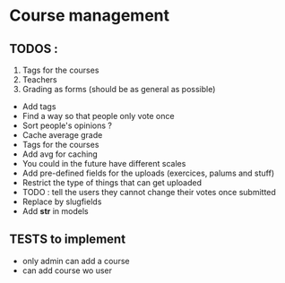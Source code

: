 # Course management

## TODOS :

1. Tags for the courses
2. Teachers
3. Grading as forms (should be as general as possible)


* Add tags
* Find a way so that people only vote once
* Sort people's opinions ?
* Cache average grade
* Tags for the courses 
* Add avg for caching
* You could in the future have different scales
* Add pre-defined fields for the uploads (exercices, palums and stuff)
* Restrict the type of things that can get uploaded
* TODO : tell the users they cannot change their votes once submitted
* Replace by slugfields 
* Add __str__ in models

## TESTS to implement

* only admin can add a course
* can add course wo user